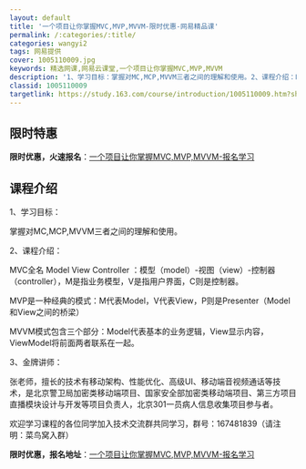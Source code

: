 ```yaml
---
layout: default
title: '一个项目让你掌握MVC,MVP,MVVM-限时优惠-网易精品课'
permalink: /:categories/:title/
categories: wangyi2
tags: 网易提供
cover: 1005110009.jpg
keywords: 精选网课,网易云课堂,一个项目让你掌握MVC,MVP,MVVM
description: '1、学习目标：掌握对MC,MCP,MVVM三者之间的理解和使用。2、课程介绍：MVC全名ModelViewControl'
classid: 1005110009
targetlink: https://study.163.com/course/introduction/1005110009.htm?share=1&shareId=1025206652&utm_campaign=share&utm_medium=iphoneShare&utm_source=&utm_u=1025206652
---
```


## 限时特惠

**限时优惠，火速报名**：[一个项目让你掌握MVC,MVP,MVVM-报名学习](https://study.163.com/course/introduction/1005110009.htm?share=1&shareId=1025206652&utm_campaign=share&utm_medium=iphoneShare&utm_source=&utm_u=1025206652)

## 课程介绍

1、学习目标：

   掌握对MC,MCP,MVVM三者之间的理解和使用。



2、课程介绍：

MVC全名 Model View Controller ：模型（model）-视图（view）-控制器（controller），M是指业务模型，V是指用户界面，C则是控制器。

MVP是一种经典的模式：M代表Model，V代表View，P则是Presenter（Model和View之间的桥梁）

MVVM模式包含三个部分：Model代表基本的业务逻辑，View显示内容，ViewModel将前面两者联系在一起。



3、金牌讲师：

  张老师，擅长的技术有移动架构、性能优化、高级UI、移动端音视频通话等技术，是北京警卫局加密类移动端项目、国家安全部加密类移动端项目、第三方项目直播模块设计与开发等项目负责人，北京301一员病人信息收集项目参与者。



欢迎学习课程的各位同学加入技术交流群共同学习，群号：167481839（请注明：菜鸟窝入群）

**限时优惠，报名地址**：[一个项目让你掌握MVC,MVP,MVVM-报名学习](https://study.163.com/course/introduction/1005110009.htm?share=1&shareId=1025206652&utm_campaign=share&utm_medium=iphoneShare&utm_source=&utm_u=1025206652)

